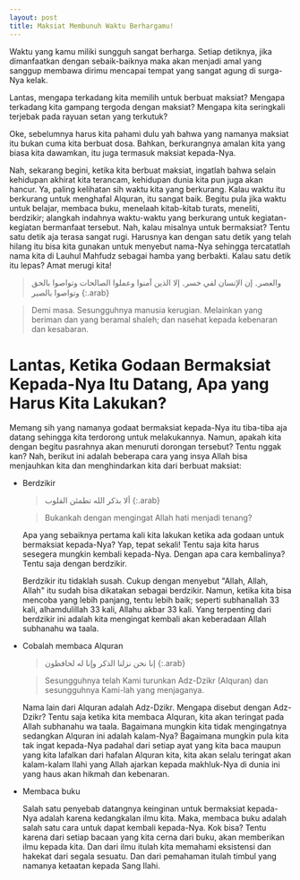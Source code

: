 ```yaml
---
layout: post
title: Maksiat Membunuh Waktu Berhargamu!
---
```


Waktu yang kamu miliki sungguh sangat berharga. Setiap detiknya, jika dimanfaatkan dengan sebaik-baiknya maka akan menjadi amal yang sanggup membawa dirimu mencapai tempat yang sangat agung di surga-Nya kelak.
 
Lantas, mengapa terkadang kita memilih untuk berbuat maksiat? Mengapa terkadang kita gampang tergoda dengan maksiat? Mengapa kita seringkali terjebak pada rayuan setan yang terkutuk?

Oke, sebelumnya harus kita pahami dulu yah bahwa yang namanya maksiat itu bukan cuma kita berbuat dosa. Bahkan, berkurangnya amalan kita yang biasa kita dawamkan, itu juga termasuk maksiat kepada-Nya.

Nah, sekarang begini, ketika kita berbuat maksiat, ingatlah bahwa selain kehidupan akhirat kita terancam, kehidupan dunia kita pun juga akan hancur. Ya, paling kelihatan sih waktu kita yang berkurang. Kalau waktu itu berkurang untuk menghafal Alquran, itu sangat baik. Begitu pula jika waktu untuk belajar, membaca buku, menelaah kitab-kitab turats, meneliti, berdzikir; alangkah indahnya waktu-waktu yang berkurang untuk kegiatan-kegiatan bermanfaat tersebut. Nah, kalau misalnya untuk bermaksiat? Tentu satu detik aja terasa sangat rugi. Harusnya kan dengan satu detik yang telah hilang itu bisa kita gunakan untuk menyebut nama-Nya sehingga tercatatlah nama kita di Lauhul Mahfudz sebagai hamba yang berbakti. Kalau satu detik itu lepas? Amat merugi kita!

> والعصر۔ إن الإنسان لفي خسر۔ إلا الذين آمنوا وعملوا الصالحات وتواصوا بالحق وتواصوا بالصبر
{:.arab}

> Demi masa. Sesungguhnya manusia kerugian. Melainkan yang beriman dan yang beramal shaleh; dan nasehat kepada kebenaran dan kesabaran.

# Lantas, Ketika Godaan Bermaksiat Kepada-Nya Itu Datang, Apa yang Harus Kita Lakukan?

Memang sih yang namanya godaat bermaksiat kepada-Nya itu tiba-tiba aja datang sehingga kita terdorong untuk melakukannya. Namun, apakah kita dengan begitu pasrahnya akan menuruti dorongan tersebut? Tentu nggak kan? Nah, berikut ini adalah beberapa cara yang insya Allah bisa menjauhkan kita dan menghindarkan kita dari berbuat maksiat:

- Berdzikir

	> ألا بذكر الله تطمئن القلوب
	{:.arab}

	> Bukankah dengan mengingat Allah hati menjadi tenang?

	Apa yang sebaiknya pertama kali kita lakukan ketika ada godaan untuk bermaksiat kepada-Nya? Yap, tepat sekali! Tentu saja kita harus sesegera mungkin kembali kepada-Nya. Dengan apa cara kembalinya? Tentu saja dengan berdzikir.

	Berdzikir itu tidaklah susah. Cukup dengan menyebut "Allah, Allah, Allah" itu sudah bisa dikatakan sebagai berdzikir. Namun, ketika kita bisa mencoba yang lebih panjang, tentu lebih baik; seperti subhanallah 33 kali, alhamdulillah 33 kali, Allahu akbar 33 kali. Yang terpenting dari berdzikir ini adalah kita mengingat kembali akan keberadaan Allah subhanahu wa taala.

- Cobalah membaca Alquran

	> إنا نحن نزلنا الذكر وإنا له لحافظون
	{:.arab}

	> Sesungguhnya telah Kami turunkan Adz-Dzikr (Alquran) dan sesungguhnya Kami-lah yang menjaganya.

	Nama lain dari Alquran adalah Adz-Dzikr. Mengapa disebut dengan Adz-Dzikr? Tentu saja ketika kita membaca Alquran, kita akan teringat pada Allah subhanahu wa taala. Bagaimana mungkin kita tidak mengingatnya sedangkan Alquran ini adalah kalam-Nya? Bagaimana mungkin pula kita tak ingat kepada-Nya padahal dari setiap ayat yang kita baca maupun yang kita lafalkan dari hafalan Alquran kita, kita akan selalu teringat akan kalam-kalam Ilahi yang Allah ajarkan kepada makhluk-Nya di dunia ini yang haus akan hikmah dan kebenaran.

- Membaca buku

	Salah satu penyebab datangnya keinginan untuk bermaksiat kepada-Nya adalah karena kedangkalan ilmu kita. Maka, membaca buku adalah salah satu cara untuk dapat kembali kepada-Nya. Kok bisa? Tentu karena dari setiap bacaan yang kita cerna dari buku, akan memberikan ilmu kepada kita. Dan dari ilmu itulah kita memahami eksistensi dan hakekat dari segala sesuatu. Dan dari pemahaman itulah timbul yang namanya ketaatan kepada Sang Ilahi.